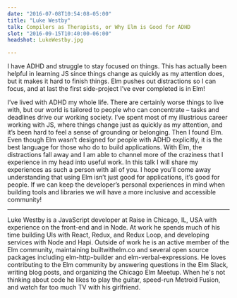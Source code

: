 ```yaml
---
date: "2016-07-08T10:54:08-05:00"
title: "Luke Westby"
talk: Compilers as Therapists, or Why Elm is Good for ADHD
slot: "2016-09-15T10:40:00-06:00"
headshot: LukeWestby.jpg

---
```


I have ADHD and struggle to stay focused on things. This has actually been
helpful in learning JS since things change as quickly as my attention does, but
it makes it hard to finish things. Elm pushes out distractions so I can focus,
and at last the first side-project I’ve ever completed is in Elm!

<!--more-->

I’ve lived with ADHD my whole life. There are certainly worse things to live
with, but our world is tailored to people who can concentrate – tasks and
deadlines drive our working society. I’ve spent most of my illustrious career
working with JS, where things change just as quickly as my attention, and it’s
been hard to feel a sense of grounding or belonging. Then I found Elm. Even
though Elm wasn’t designed for people with ADHD explicitly, it is the best
language for those who do to build applications. With Elm, the distractions fall
away and I am able to channel more of the craziness that I experience in my head
into useful work. In this talk I will share my experiences as such a person with
all of you. I hope you’ll come away understanding that using Elm isn’t just good
for applications, it’s good for people. If we can keep the developer’s personal
experiences in mind when building tools and libraries we will have a more
inclusive and accessible community!

---

Luke Westby is a JavaScript developer at Raise in Chicago, IL, USA with
experience on the front-end and in Node. At work he spends much of his time
building UIs with React, Redux, and Redux Loop, and developing services with
Node and Hapi. Outside of work he is an active member of the Elm community,
maintaining builtwithelm.co and several open source packages including
elm-http-builder and elm-verbal-expressions. He loves contributing to the Elm
community by answering questions in the Elm Slack, writing blog posts, and
organizing the Chicago Elm Meetup. When he's not thinking about code he likes to
play the guitar, speed-run Metroid Fusion, and watch far too much TV with his
girlfriend.
